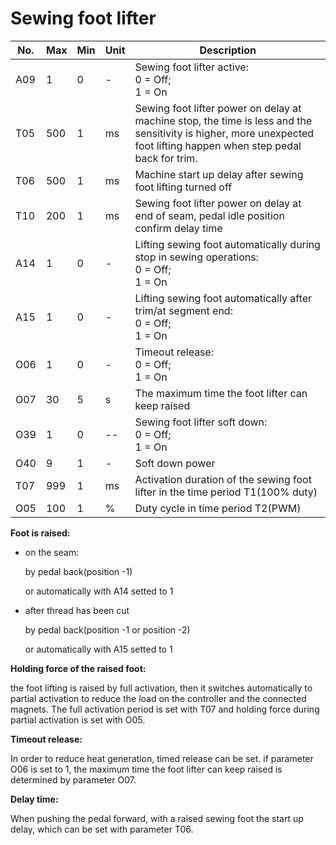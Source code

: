 # Sewing foot lifter

| No. | Max | Min | Unit | Description |
| --- | --- | --- | --- | --- |
| A09 | 1 | 0 | - | Sewing foot lifter active:<br>0 = Off;<br>1 = On |
| T05 | 500 | 1 | ms | Sewing foot lifter power on delay at machine stop, the time is less and the sensitivity is higher, more unexpected foot lifting happen when step pedal back for trim. |
| T06 | 500 | 1 | ms | Machine start up delay after sewing foot lifting turned off |
| T10 | 200 | 1 | ms | Sewing foot lifter power on delay at end of seam, pedal idle position confirm delay time |
| A14 | 1 | 0 | - | Lifting sewing foot automatically during stop in sewing operations:<br>0 = Off;<br>1 = On |
| A15 | 1 | 0 | - | Lifting sewing foot automatically after trim/at segment end:<br/>0 = Off;<br/>1 = On |
| O06 | 1 | 0 | - | Timeout release:<br>0 = Off;<br>1 = On |
| O07 | 30 | 5 | s | The maximum time the foot lifter can keep raised |
| O39 | 1 | 0 | -- | Sewing foot lifter soft down:<br>0 = Off;<br>1 = On |
| O40 | 9 | 1 | - | Soft down power |
| T07 | 999 | 1 | ms | Activation duration of the sewing foot lifter in the time period T1(100% duty) |
| O05 | 100 | 1 | % | Duty cycle in time period T2(PWM) |

**Foot is raised:**

- on the seam:

  by pedal back(position -1)

  or automatically with A14 setted to 1

- after thread has been cut

  by pedal back(position -1 or position -2)

  or automatically with A15 setted to 1

**Holding force of the raised foot:**

the foot lifting is raised by full activation, then it switches automatically to partial activation to reduce the load on the controller and the connected magnets. The full activation period is set with T07 and holding force during partial activation is set with O05.

**Timeout release:**

In order to reduce heat generation, timed release can be set. if parameter O06 is set to 1, the maximum time the foot lifter can keep raised is determined by parameter O07.

**Delay time:**

When pushing the pedal forward, with a raised sewing foot the start up delay, which can be set with parameter T06.
